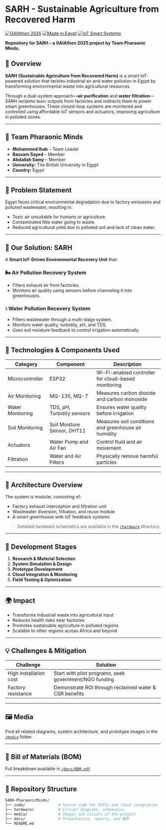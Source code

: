 # SARH - Sustainable Agriculture from Recovered Harm

[![GAIAthon 2025](https://img.shields.io/badge/GAIAthon-2025-green)](#)
[![Made in Egypt](https://img.shields.io/badge/Made%20in-Egypt-red)](#)
[![IoT Smart Systems](https://img.shields.io/badge/IoT-Smart%20Agriculture-blue)](#)

**Repository for SARH – a GAIAthon 2025 project by Team Pharaonic Minds.**

## 🚀 Overview

**SARH (Sustainable Agriculture from Recovered Harm)** is a smart IoT-powered solution that tackles industrial air and water pollution in Egypt by transforming environmental waste into agricultural resources.

Through a dual-system approach—**air purification** and **water filtration**—SARH reclaims toxic outputs from factories and redirects them to power smart greenhouses. These closed-loop systems are monitored and controlled using affordable IoT sensors and actuators, improving agriculture in polluted zones.

---

## 👥 Team Pharaonic Minds

- **Mohammed Ihab** – Team Leader  
- **Bassam Sayed** – Member  
- **Abdallah Samy** – Member  
- **University:** The British University in Egypt  
- **Country:** Egypt  

---

## 🧠 Problem Statement

Egypt faces critical environmental degradation due to factory emissions and polluted wastewater, resulting in:

- Toxic air unsuitable for humans or agriculture.
- Contaminated Nile water going to waste.
- Reduced agricultural yield due to polluted soil and lack of clean water.

---

## 🌱 Our Solution: SARH

A **Smart IoT-Driven Environmental Recovery Unit** that:

### 🌬️ Air Pollution Recovery System
- Filters exhaust air from factories.
- Monitors air quality using sensors before channeling it into greenhouses.

### 💧 Water Pollution Recovery System
- Filters wastewater through a multi-stage system.
- Monitors water quality, turbidity, pH, and TDS.
- Uses soil moisture feedback to control irrigation automatically.

---

## 🔧 Technologies & Components Used

| Category | Component | Description |
|---------|-----------|-------------|
| Microcontroller | ESP32 | Wi-Fi-enabled controller for cloud-based monitoring |
| Air Monitoring | MQ-135, MQ-7 | Measures carbon dioxide and carbon monoxide |
| Water Monitoring | TDS, pH, Turbidity sensors | Ensures water quality before irrigation |
| Soil Monitoring | Soil Moisture Sensor, DHT11 | Measures soil conditions and greenhouse air humidity |
| Actuators | Water Pump and Air Fan | Control fluid and air movement |
| Filtration | Water and Air Filters | Physically remove harmful particles |

---

## 📐 Architecture Overview

The system is modular, consisting of:
- Factory exhaust interception and filtration unit
- Wastewater diversion, filtration, and reuse module
- A smart greenhouse with IoT feedback systems

> Detailed hardware schematics are available in the [`/hardware`](/hardware) directory.

---

## 🧪 Development Stages

1. **Research & Material Selection**
2. **System Simulation & Design**
3. **Prototype Development**
4. **Cloud Integration & Monitoring**
5. **Field Testing & Optimization**

---

## 🌍 Impact

- Transforms industrial waste into agricultural input
- Reduces health risks near factories
- Promotes sustainable agriculture in polluted regions
- Scalable to other regions across Africa and beyond

---

## 💡 Challenges & Mitigation

| Challenge | Solution |
|----------|----------|
| High installation cost | Start with pilot programs, seek government/NGO funding |
| Factory resistance | Demonstrate ROI through reclaimed water & CSR benefits |

---

## 🖼️ Media

Find all related diagrams, system architecture, and prototype images in the [`/media`](/media) folder.

---

## 🧾 Bill of Materials (BOM)

Full breakdown available in [`/docs/BOM.pdf`](./docs/BOM.pdf)

---

## 📁 Repository Structure

```bash
SARH-PharaonicMinds/
├── code/               # Source code for ESP32 and cloud integration
├── hardware/           # Circuit diagrams, schematics
├── media/              # Images and visuals of the project
├── docs/               # Presentation, reports, and BOM
└── README.md

